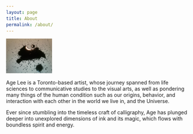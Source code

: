 ```yaml
---
layout: page
title: About
permalink: /about/
---
```



<img src="https://github.com/ageleeinks/ageleeinks.github.io/raw/master/images/2018%20Logo%20V.jpg" width="25%">

   

   Age Lee is a Toronto-based artist, whose journey spanned from life sciences to communicative studies to the visual arts, as well as pondering many things of the human condition such as our origins, behavior, and interaction with each other in the world we live in, and the Universe.   

   Ever since stumbling into the timeless craft of calligraphy, Age has plunged deeper into unexplored dimensions of ink and its magic, which flows with boundless spirit and energy.


